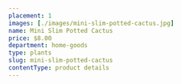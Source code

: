 ```yaml
---
placement: 1
images: [./images/mini-slim-potted-cactus.jpg]
name: Mini Slim Potted Cactus
price: $8.00
department: home-goods
type: plants
slug: mini-slim-potted-cactus
contentType: product details
---
```

